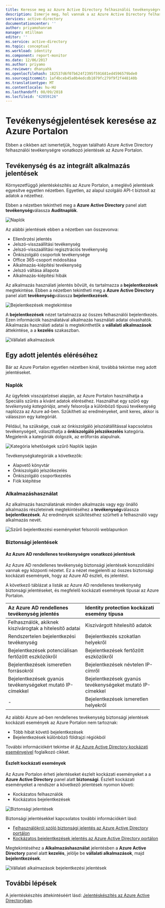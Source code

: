 ```yaml
---
title: Keresse meg az Azure Active Directory felhasználói tevékenységre vonatkozó jelentések az Azure Portalon |} A Microsoft Docs
description: Ismerje meg, hol vannak a az Azure Active Directory felhasználói tevékenységre vonatkozó jelentések az Azure Portalon.
services: active-directory
documentationcenter: ''
author: priyamohanram
manager: mtillman
editor: ''
ms.service: active-directory
ms.topic: conceptual
ms.workload: identity
ms.component: report-monitor
ms.date: 12/06/2017
ms.author: priyamo
ms.reviewer: dhanyahk
ms.openlocfilehash: 182537d6f07b624f2395f591681ed4596579bde0
ms.sourcegitcommit: 1af4bceb45a0b4edcdb1079fc279f9f2f448140b
ms.translationtype: MT
ms.contentlocale: hu-HU
ms.lasthandoff: 08/09/2018
ms.locfileid: "42059126"
---
```

# <a name="find-activity-reports-in-the-azure-portal"></a>Tevékenységjelentések keresése az Azure Portalon

Ebben a cikkben azt ismertetjük, hogyan található Azure Active Directory felhasználói tevékenységre vonatkozó jelentések az Azure Portalon.

## <a name="activity-and-integrated-app-reports"></a>Tevékenység és az integrált alkalmazás jelentések

Környezetfüggő jelentéskészítés az Azure Portalon, a meglévő jelentések egyesítve egyetlen nézetben. Egyetlen, az alapul szolgáló API-t biztosít az adatok a nézethez.

Ebben a nézetben tekintheti meg a **Azure Active Directory** panel alatt **tevékenység**válassza **Auditnaplók**.

![Naplók](./media/howto-find-activity-reports/482.png "Naplók")

Az alábbi jelentések ebben a nézetben van összevonva:

* Ellenőrzési jelentés
* Jelszó-visszaállítási tevékenység
* Jelszó-visszaállítási regisztrációs tevékenység
* Önkiszolgáló csoportok tevékenysége
* Office 365-csoport módosítása
* Alkalmazás-kiépítési tevékenység
* Jelszó váltása állapota
* Alkalmazás-kiépítési hibák


Az alkalmazás használati jelentés bővült, és tartalmazza a **bejelentkezések** megtekintése. Ebben a nézetben tekintheti meg a **Azure Active Directory** panel alatt **tevékenység**válassza **bejelentkezések**.

![Bejelentkezések megtekintése](./media/howto-find-activity-reports/483.png "bejelentkezések megtekintése")

A **bejelentkezések** nézet tartalmazza az összes felhasználói bejelentkezés. Ezen információk használatával alkalmazás használati adatai olvashatók. Alkalmazás használati adatai is megtekinthetők a **vállalati alkalmazások** áttekintése, a a **kezelés** szakaszban.

![Vállalati alkalmazások](./media/howto-find-activity-reports/484.png "vállalati alkalmazások")

## <a name="access-a-specific-report"></a>Egy adott jelentés eléréséhez

Bár az Azure Portalon egyetlen nézetben kínál, továbbá tekintse meg adott jelentéseket.

### <a name="audit-logs"></a>Naplók

Az ügyfelek visszajelzései alapján, az Azure Portalon használhatja a Speciális szűrés a kívánt adatok eléréséhez. Használhat egy szűrő egy *tevékenység kategóriája*, amely felsorolja a különböző típusú tevékenység naplózza az Azure ad-ben. Szűkítheti az eredményeket, amit keres, akkor is válasszon egy kategóriát.

Például, ha szüksége, csak az önkiszolgáló jelszóátállítással kapcsolatos tevékenységeit, választhatja a **önkiszolgáló jelszókezelés** kategória. Megjelenik a kategóriák dolgozik, az erőforrás alapulnak.  

![Kategória lehetőségek szűrő Naplók lapján](./media/howto-find-activity-reports/06.png "kategória lehetőségek szűrő Naplók lapján")

Tevékenységkategóriák a következők:

- Alapvető könyvtár
- Önkiszolgáló jelszókezelés
- Önkiszolgáló csoportkezelés
- Fiók kiépítése

### <a name="application-usage"></a>Alkalmazáshasználat

Az alkalmazás használatának minden alkalmazás vagy egy önálló alkalmazás részleteinek megtekintéséhez a **tevékenység**válassza **bejelentkezések**. Az eredmények szűkítéséhez szűrheti a felhasználó vagy alkalmazás nevét.

![Szűrő bejelentkezési eseményeket felsoroló weblapunkon](./media/howto-find-activity-reports/07.png "bejelentkezési események szűrése lap")

### <a name="security-reports"></a>Biztonsági jelentések

#### <a name="azure-ad-anomalous-activity-reports"></a>Az Azure AD rendellenes tevékenységre vonatkozó jelentések

Az Azure AD rendellenes tevékenység biztonsági jelentések konszolidálni vannak egy központi nézetet. Ez a nézet megjeleníti az összes biztonsági kockázati események, hogy az Azure AD észleli, és jelentést.

A következő táblázat a listák az Azure AD rendellenes tevékenység biztonsági jelentéseket, és megfelelő kockázati események típusai az Azure Portalon.

| Az Azure AD rendellenes tevékenység jelentés |  Identity protection kockázati esemény típusa|
| :--- | :--- |
| Felhasználók, akiknek kiszivárogtak a hitelesítő adatai | Kiszivárgott hitelesítő adatok |
| Rendszertelen bejelentkezési tevékenység | Bejelentkezés szokatlan helyekről |
| Bejelentkezések potenciálisan fertőzött eszközökről | Bejelentkezések fertőzött eszközökről|
| Bejelentkezések ismeretlen forrásokról | Bejelentkezések névtelen IP-címről |
| Bejelentkezések gyanús tevékenységeket mutató IP-címekkel | Bejelentkezések gyanús tevékenységeket mutató IP-címekkel |
| - | Bejelentkezések ismeretlen helyekről |

Az alábbi Azure ad-ben rendellenes tevékenység biztonsági jelentések kockázati események az Azure Portalon nem tartoznak:

* Több hibát követő bejelentkezések
* Bejelentkezések különböző földrajzi régiókból

További információkért tekintse át [Az Azure Active Directory kockázati eseményeivel](concept-risk-events.md) foglalkozó cikket.  


#### <a name="detected-risk-events"></a>Észlelt kockázati események

Az Azure Portalon érheti jelentéseket észlelt kockázati eseményeket a a **Azure Active Directory** panel alatt **biztonsági**. Észlelt kockázati eseményeket a rendszer a következő jelentések nyomon követi:   

- Kockázatos felhasználók
- Kockázatos bejelentkezések

![Biztonsági jelentések](./media/howto-find-activity-reports/04.png "biztonsági jelentések")

Biztonsági jelentésekkel kapcsolatos további információkért lásd:

- [Felhasználókról szóló biztonsági jelentés az Azure Active Directory portálon](concept-user-at-risk.md)
- [Kockázatos bejelentkezések jelentés az Azure Active Directory portálon](concept-risky-sign-ins.md)


Megtekintéséhez a **Alkalmazáshasználat** jelentésben a **Azure Active Directory** panel alatt **kezelés**, jelölje be **vállalati alkalmazások**, majd **bejelentkezések**.


![Vállalati alkalmazások bejelentkezési jelentések](./media/howto-find-activity-reports/199.png)

## <a name="next-steps"></a>További lépések

A jelentéskészítés áttekintéséért lásd: [Jelentéskészítés az Azure Active Directoryban](overview-reports.md).

